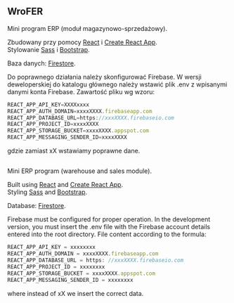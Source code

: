 ## WroFER
Mini program ERP (moduł magazynowo-sprzedażowy). 

Zbudowany przy pomocy [React](https://reactjs.org/) i [Create React App](https://github.com/facebook/create-react-app).<br />
Stylowanie [Sass](https://sass-lang.com) i [Bootstrap](https://react-bootstrap.github.io).

Baza danych: [Firestore](https://firebase.google.com/docs/firestore).

Do poprawnego działania należy skonfigurować Firebase. W wersji deweloperskiej do katalogu głównego należy wstawić plik .env z wpisanymi danymi konta Firebase.
Zawartość pliku wg wzoru:
```js
REACT_APP_API_KEY=XXXXxxxx
REACT_APP_AUTH_DOMAIN=xxxxXXXX.firebaseapp.com
REACT_APP_DATABASE_URL=https://xxxXXXX.firebaseio.com
REACT_APP_PROJECT_ID=xxxxXXXX
REACT_APP_STORAGE_BUCKET=xxxxXXXX.appspot.com
REACT_APP_MESSAGING_SENDER_ID=xxxxXXXX
```
gdzie zamiast xX wstawiamy poprawne dane.
##

Mini ERP program (warehouse and sales module).

Built using [React](https://reactjs.org/) and [Create React App](https://github.com/facebook/create-react-app). <br />
Styling [Sass](https://sass-lang.com) and [Bootstrap](https://react-bootstrap.github.io).

Database: [Firestore](https://firebase.google.com/docs/firestore).

Firebase must be configured for proper operation. In the development version, you must insert the .env file with the Firebase account details entered into the root directory.
File content according to the formula:
```js
REACT_APP_API_KEY = xxxxxxxx
REACT_APP_AUTH_DOMAIN = xxxxXXXX.firebaseapp.com
REACT_APP_DATABASE_URL = https: //xxxXXXX.firebaseio.com
REACT_APP_PROJECT_ID = xxxxxxxx
REACT_APP_STORAGE_BUCKET = xxxxXXXX.appspot.com
REACT_APP_MESSAGING_SENDER_ID = xxxxxxxx
```
where instead of xX we insert the correct data.
